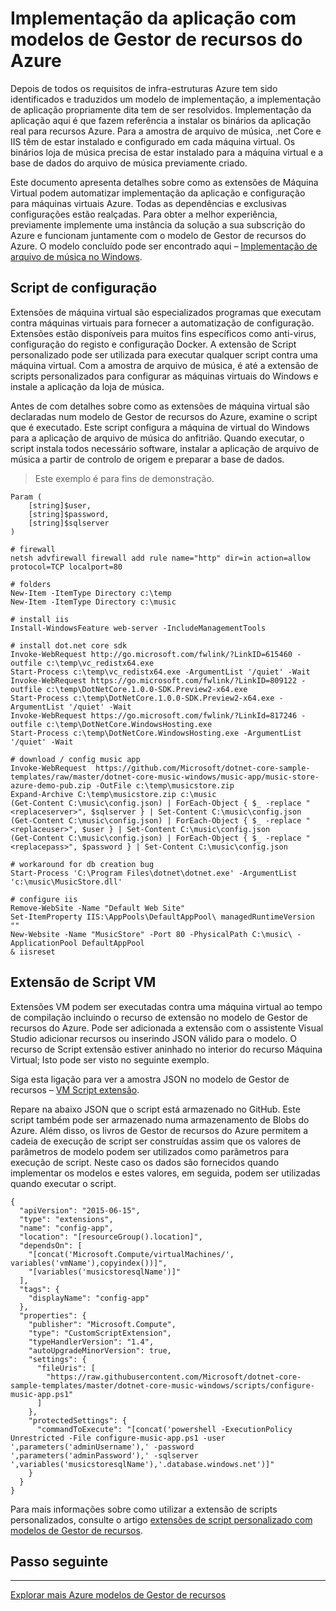 <properties
   pageTitle="A automatização de implementação de aplicações com as extensões de Máquina Virtual | Microsoft Azure"
   description="Tutorial do Azure Máquina Virtual DotNet Core"
   services="virtual-machines-windows"
   documentationCenter="virtual-machines"
   authors="neilpeterson"
   manager="timlt"
   editor="tysonn"
   tags="azure-resource-manager"/>

<tags
   ms.service="virtual-machines-windows"
   ms.devlang="na"
   ms.topic="article"
   ms.tgt_pltfrm="vm-windows"
   ms.workload="infrastructure-services"
   ms.date="10/21/2016"
   ms.author="nepeters"/>

# <a name="application-deployment-with-azure-resource-manager-templates"></a>Implementação da aplicação com modelos de Gestor de recursos do Azure

Depois de todos os requisitos de infra-estruturas Azure tem sido identificados e traduzidos um modelo de implementação, a implementação de aplicação propriamente dita tem de ser resolvidos. Implementação da aplicação aqui é que fazem referência a instalar os binários da aplicação real para recursos Azure. Para a amostra de arquivo de música, .net Core e IIS têm de estar instalado e configurado em cada máquina virtual. Os binários loja de música precisa de estar instalado para a máquina virtual e a base de dados do arquivo de música previamente criado.

Este documento apresenta detalhes sobre como as extensões de Máquina Virtual podem automatizar implementação da aplicação e configuração para máquinas virtuais Azure. Todas as dependências e exclusivas configurações estão realçadas. Para obter a melhor experiência, previamente implemente uma instância da solução a sua subscrição do Azure e funcionam juntamente com o modelo de Gestor de recursos do Azure. O modelo concluído pode ser encontrado aqui – [Implementação de arquivo de música no Windows](https://github.com/Microsoft/dotnet-core-sample-templates/tree/master/dotnet-core-music-Windows).

## <a name="configuration-script"></a>Script de configuração

Extensões de máquina virtual são especializados programas que executam contra máquinas virtuais para fornecer a automatização de configuração. Extensões estão disponíveis para muitos fins específicos como anti-virus, configuração do registo e configuração Docker. A extensão de Script personalizado pode ser utilizada para executar qualquer script contra uma máquina virtual. Com a amostra de arquivo de música, é até a extensão de scripts personalizados para configurar as máquinas virtuais do Windows e instale a aplicação da loja de música.

Antes de com detalhes sobre como as extensões de máquina virtual são declaradas num modelo de Gestor de recursos do Azure, examine o script que é executado. Este script configura a máquina de virtual do Windows para a aplicação de arquivo de música do anfitrião. Quando executar, o script instala todos necessário software, instalar a aplicação de arquivo de música a partir de controlo de origem e preparar a base de dados. 

> Este exemplo é para fins de demonstração.

```none
Param (
    [string]$user,
    [string]$password,
    [string]$sqlserver
)

# firewall
netsh advfirewall firewall add rule name="http" dir=in action=allow protocol=TCP localport=80

# folders
New-Item -ItemType Directory c:\temp
New-Item -ItemType Directory c:\music

# install iis
Install-WindowsFeature web-server -IncludeManagementTools

# install dot.net core sdk
Invoke-WebRequest http://go.microsoft.com/fwlink/?LinkID=615460 -outfile c:\temp\vc_redistx64.exe
Start-Process c:\temp\vc_redistx64.exe -ArgumentList '/quiet' -Wait
Invoke-WebRequest https://go.microsoft.com/fwlink/?LinkID=809122 -outfile c:\temp\DotNetCore.1.0.0-SDK.Preview2-x64.exe
Start-Process c:\temp\DotNetCore.1.0.0-SDK.Preview2-x64.exe -ArgumentList '/quiet' -Wait
Invoke-WebRequest https://go.microsoft.com/fwlink/?LinkId=817246 -outfile c:\temp\DotNetCore.WindowsHosting.exe
Start-Process c:\temp\DotNetCore.WindowsHosting.exe -ArgumentList '/quiet' -Wait

# download / config music app
Invoke-WebRequest  https://github.com/Microsoft/dotnet-core-sample-templates/raw/master/dotnet-core-music-windows/music-app/music-store-azure-demo-pub.zip -OutFile c:\temp\musicstore.zip
Expand-Archive C:\temp\musicstore.zip c:\music
(Get-Content C:\music\config.json) | ForEach-Object { $_ -replace "<replaceserver>", $sqlserver } | Set-Content C:\music\config.json
(Get-Content C:\music\config.json) | ForEach-Object { $_ -replace "<replaceuser>", $user } | Set-Content C:\music\config.json
(Get-Content C:\music\config.json) | ForEach-Object { $_ -replace "<replacepass>", $password } | Set-Content C:\music\config.json

# workaround for db creation bug
Start-Process 'C:\Program Files\dotnet\dotnet.exe' -ArgumentList 'c:\music\MusicStore.dll'

# configure iis
Remove-WebSite -Name "Default Web Site"
Set-ItemProperty IIS:\AppPools\DefaultAppPool\ managedRuntimeVersion ""
New-Website -Name "MusicStore" -Port 80 -PhysicalPath C:\music\ -ApplicationPool DefaultAppPool
& iisreset
```

## <a name="vm-script-extension"></a>Extensão de Script VM

Extensões VM podem ser executadas contra uma máquina virtual ao tempo de compilação incluindo o recurso de extensão no modelo de Gestor de recursos do Azure. Pode ser adicionada a extensão com o assistente Visual Studio adicionar recursos ou inserindo JSON válido para o modelo. O recurso de Script extensão estiver aninhado no interior do recurso Máquina Virtual; Isto pode ser visto no seguinte exemplo.

Siga esta ligação para ver a amostra JSON no modelo de Gestor de recursos – [VM Script extensão](https://github.com/Microsoft/dotnet-core-sample-templates/blob/master/dotnet-core-music-windows/azuredeploy.json#L339). 

Repare na abaixo JSON que o script está armazenado no GitHub. Este script também pode ser armazenado numa armazenamento de Blobs do Azure. Além disso, os livros de Gestor de recursos do Azure permitem a cadeia de execução de script ser construídas assim que os valores de parâmetros de modelo podem ser utilizados como parâmetros para execução de script. Neste caso os dados são fornecidos quando implementar os modelos e estes valores, em seguida, podem ser utilizadas quando executar o script.

```none
{
  "apiVersion": "2015-06-15",
  "type": "extensions",
  "name": "config-app",
  "location": "[resourceGroup().location]",
  "dependsOn": [
    "[concat('Microsoft.Compute/virtualMachines/', variables('vmName'),copyindex())]",
    "[variables('musicstoresqlName')]"
  ],
  "tags": {
    "displayName": "config-app"
  },
  "properties": {
    "publisher": "Microsoft.Compute",
    "type": "CustomScriptExtension",
    "typeHandlerVersion": "1.4",
    "autoUpgradeMinorVersion": true,
    "settings": {
      "fileUris": [
        "https://raw.githubusercontent.com/Microsoft/dotnet-core-sample-templates/master/dotnet-core-music-windows/scripts/configure-music-app.ps1"
      ]
    },
    "protectedSettings": {
      "commandToExecute": "[concat('powershell -ExecutionPolicy Unrestricted -File configure-music-app.ps1 -user ',parameters('adminUsername'),' -password ',parameters('adminPassword'),' -sqlserver ',variables('musicstoresqlName'),'.database.windows.net')]"
    }
  }
}
```

Para mais informações sobre como utilizar a extensão de scripts personalizados, consulte o artigo [extensões de script personalizado com modelos de Gestor de recursos](./virtual-machines-windows-extensions-customscript.md).

## <a name="next-step"></a>Passo seguinte

<hr>

[Explorar mais Azure modelos de Gestor de recursos](https://github.com/Azure/azure-quickstart-templates)
